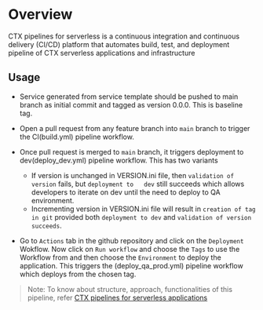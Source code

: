 # Overview

CTX pipelines for serverless is a continuous integration and continuous delivery (CI/CD) platform that automates build, test, and deployment pipeline of CTX serverless applications and infrastructure

## Usage

- Service generated from service template should be pushed to main branch as initial commit and tagged as  version 0.0.0. This is baseline tag.
  
- Open a pull request from any feature branch into `main` branch to trigger the CI(build.yml) pipeline workflow.

- Once pull request is merged to `main` branch, it triggers deployment to dev(deploy_dev.yml) pipeline workflow. This has two variants
  - If version is unchanged in VERSION.ini file, then `validation of version` fails, but `deployment to   dev` still succeeds which allows developers to iterate on dev until the need to deploy to QA environment.
  - Incrementing version in VERSION.ini file will result in `creation of tag in git` provided both `deployment to dev` and `validation of version succeeds`.

- Go to `Actions` tab in the github repository and click on the `Deployment` Wokflow. Now click on `Run workflow` and choose the `Tags` to use the Workflow from and then choose the `Environment` to deploy the application. This triggers the (deploy_qa_prod.yml) pipeline workflow which deploys from the chosen tag.

>Note: To know about structure, approach, functionalities of this pipeline, refer [CTX pipelines for serverless applications](https://dev.azure.com/adi-ctx/Operations/_wiki/wikis/Operations.wiki/137/CTX-pipelines-for-serverless-applications)
